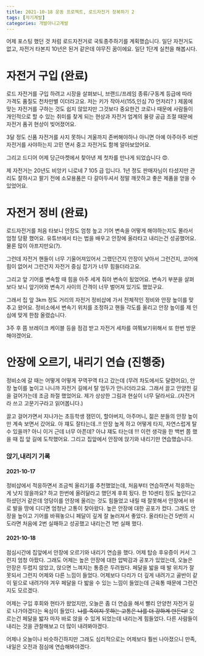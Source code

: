 ```yaml
---
title: 2021-10-18 운동 프로젝트, 로드자전거 정복하기 2
tags: [자기계발]
categories: 개발아니고계발
---
```

어제 포스팅 했던 것 처럼 로드자전거로 국토종주하기를 계획했습니다. 
일단 자전거도 없고, 자전거 타본지 10년은 된거 같은데 야무진 꿈이에요. 
일단 1단계 실천을 해봅시다. 

# 자전거 구입 (완료)

로드 자전거를 구입 하려고 시장을 살펴보니, 브랜드/프레임 종류/구동계 등급에 따라 가격도 품질도 천차만별 이더라고요. 저는 키가 작아서(155,인심 70 언저리? ) 제몸에 맞는 자전거를 구하는 것도 쉽지 않았지만 그것보다 중요한건 코로나 때문에 사람들이 개인적으로 할 수 있는 취미를 찾게 되는 현상과 자전거 업계의 물량 공급 조절 때문에 자전거 품귀 현상이 빚어졌어요. 

3달 정도 신품 자전거를 사지 못하니 겨울까지 존버해야하나 아니면 아예 아주아주 비싼 자전거를 사야하는지 고민 면서 중고 자전거도 함께 알아보았어요. 

그리고 드디어 어제 당근마켓에서 찾아낸 제 첫차를 만나게 되었습니다 😍.

제 자전거는 20년도 비앙키 니로네 7 105 급 입니다. 1년 정도 판매자님이 타셨지만 관리도 잘하시고 팔기 전에 소모용품은 다 갈아두셔서 정말 깨끗하고 좋은 제품을 얻을 수 있었어요. 

# 자전거 정비 (완료)

로드자전거를 처음 타보니 안장도 엄청 높고 기어 변속을 어떻게 해야하는지도 몰라서 엄청 당황 했어요. 유튜브에서 타는 법을 배우고 안장에 올라타고 내리는건 성공했어요. 물론 많이 아프지만요(?). 

그런데 자전거 핸들이 너무 기울어져있어서 그랬던건지 안장이 낮아서 그런건지, 코어에 힘이 없어서 그런건지 자전거 중심 잡기가 너무 힘들더라고요. 

그리고 앞 기어를 변속할 때 힘을 아주 세게 줘야 변속이 됬었어요.  변속기 부분을 살펴보다 보니 앞기어와 변속기 사이의 간격이 너무 벌어져 있기도 했었구요. 

그래서 집 앞 3km 정도 거리의 자전거 정비샵에 가서 전체적인 정비와 안장 높이를 맞추고 왔어요. 정비소에서 변속기 위치를 조정하고 핸들 각도를 올리고 안장 높이를 제 인심에 맞게 한참 올렸습니다. 

3주 후 쯤 브레이크 케이블 등을 점검 받고 자전거 세차를 여쭤보기위해서 또 한번 방문 해야겠어요. 

# 안장에 오르기, 내리기 연습 (진행중)

정비소에 갈 때는 어떻게 어떻게 꾸역꾸역 타고 갔는데 (무려 차도에서도 달렸어요), 안장 높이를 높이고 나니까 자전거 길에서 탈 엄두가 안나더라고요. 그래서 끌고 안양천 길을 걸어가는데 조금 좌절 했었어요. 제가 상상한 그림과 현실이 너무 달라서요..(자전거라 쓰고 고문기구라고 읽어봅니다.)

끌고 걸어가면서 지나가는 초등학생 잼민이, 할아버지, 아주머니, 젊은 분들의 안장 높이만 계속 보면서 갔어요. 아 쟤도 잘타는데..!! 안장 높게 하고 어떻게 타지, 자연스럽게 탈 수 있을까? 아니 이거 근데 너무 아픈데? 아냐 쟤도 타는데 !!! 이런 생각을 한 백번 쯤 했을 때 집 앞 길에 도착했어요. 그리고 집앞에서 안장에 앉기와 내리기만 연습했습니다. 

### 앉기,내리기 기록 
#### 2021-10-17 
정비샵에서 적응하면서 조금씩 올리기를 추천했었는데, 처음부터 연습하면서 적응하는게 낫지 않을까요? 하고 한번에 올려달라고 했던게 후회 됬다. 한 10센티 정도 높인다고 하셨던거 같은데 엉덩이를 안장에 올리는 것도 힘들었고 내릴 때 잘못해서 안장에서 바로 발을 땅에 디디면 엄청난 고통이 찾아왔다. 높은 안장에 대한 공포가 컸다. 그래도 안장을 높이고 기어를 바꿔놓으니 페달이 깊게 잘 눌러져서 좋았다. 올라타는건 5번의 시도라면 처음에 2번 실패하고 성공했고 내리는건 1번 실패 했다. 

#### 2021-10-18
점심시간에 집앞에서 안장에 오르기와 내리기 연습을 했다. 어제 탑승 후유증이 커서 그런지 엄청 아팠다. 그래도 어제는 높은 안장에 대한 압박감과 공포가 있었는데, 오늘은 안장은 두렵지 않았고, 앉으면 느껴지는 통증은 두려웠다. 페달을 밟을 때 발 위치가 잘못되서 그런지 어제와 다른 느낌이 들었다. 어제보다 다리가 더 깊게 내려가고 골반이 같이 밑으로 내려가야 겨우 페달을 다 밟을 수 있는 느낌이 들었는데 근육통 때문에 그런건지도 모르겠다. 

어제는 구입 후회와 현타가 왔었지만, 오늘은 좀 더 연습을 해서 빨리 안양천 자전거 길로 나가야겠다는 욕심이 들었다. ~~나를 죽이지 못하는 고통은 나를 더 강하게 만든다!~~ 오르는건 페달을 밟자 마자 바로 앉을 수 있게 되었는데 내리는게 힘들었다. 다른 사람들이 내리는 것을 관찰해보고 더 많이 내려봐야겠다. 

어제나 오늘이나 비슷하긴하지만 그래도 심리적으로는 어제보다 훨씬 나아졌으니 만족, 내일은 오전과 점심에 연습해봐야겠다.





